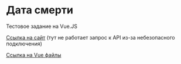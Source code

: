 # Дата смерти

Тестовое задание на Vue.JS

[Ссылка на сайт](https://veles-pan.github.io/death-date/) (тут не работает запрос к API из-за небезопасного подключения)

[Ссылка на Vue файлы](https://github.com/Veles-Pan/death-date/tree/Vue-code)
